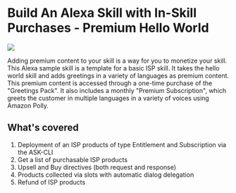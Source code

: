 # Build An Alexa Skill with In-Skill Purchases - Premium Hello World
<img src="https://m.media-amazon.com/images/G/01/mobile-apps/dex/alexa/alexa-skills-kit/tutorials/fact/header._TTH_.png" />

Adding premium content to your skill is a way for you to monetize your skill.  This Alexa sample skill is a template for a basic ISP skill. It takes the hello world skill and adds greetings in a variety of languages as premium content. This premium content is accessed through a one-time purchase of the "Greetings Pack". It also includes a monthly "Premium Subscription", which greets the customer in multiple languages in a variety of voices using Amazon Polly. 

## What's covered
1. Deployment of an ISP products of type Entitlement and Subscription via the ASK-CLI
2. Get a list of purchasable ISP products
3. Upsell and Buy directives (both request and response)
4. Products collected via slots with automatic dialog delegation
5. Refund of ISP products